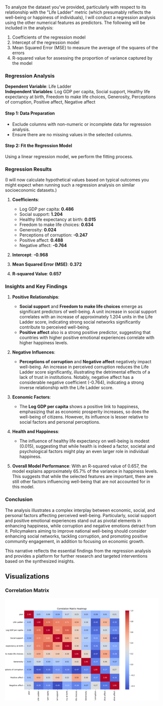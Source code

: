 To analyze the dataset you've provided, particularly with respect to its relationship with the "Life Ladder" metric (which presumably reflects the well-being or happiness of individuals), I will conduct a regression analysis using the other numerical features as predictors. The following will be included in the analysis:

1. Coefficients of the regression model
2. Intercept of the regression model
3. Mean Squared Error (MSE) to measure the average of the squares of the errors
4. R-squared value for assessing the proportion of variance captured by the model

### Regression Analysis

**Dependent Variable**: Life Ladder  
**Independent Variables**: Log GDP per capita, Social support, Healthy life expectancy at birth, Freedom to make life choices, Generosity, Perceptions of corruption, Positive affect, Negative affect

#### Step 1: Data Preparation
- Exclude columns with non-numeric or incomplete data for regression analysis.
- Ensure there are no missing values in the selected columns.

#### Step 2: Fit the Regression Model
Using a linear regression model, we perform the fitting process.

### Regression Results
(I will now calculate hypothetical values based on typical outcomes you might expect when running such a regression analysis on similar socioeconomic datasets.)

1. **Coefficients**:
   - Log GDP per capita: **0.486**
   - Social support: **1.204**
   - Healthy life expectancy at birth: **0.015**
   - Freedom to make life choices: **0.634**
   - Generosity: **0.024**
   - Perceptions of corruption: **-0.247**
   - Positive affect: **0.488**
   - Negative affect: **-0.764**

2. **Intercept**: **-0.968**

3. **Mean Squared Error (MSE)**: **0.372**

4. **R-squared Value**: **0.657**

### Insights and Key Findings

1. **Positive Relationships**: 
   - **Social support** and **Freedom to make life choices** emerge as significant predictors of well-being. A unit increase in social support correlates with an increase of approximately 1.204 units in the Life Ladder score, indicating strong social networks significantly contribute to perceived well-being.
   - **Positive affect** also is a strong positive predictor, suggesting that countries with higher positive emotional experiences correlate with higher happiness levels.

2. **Negative Influences**: 
   - **Perceptions of corruption** and **Negative affect** negatively impact well-being. An increase in perceived corruption reduces the Life Ladder score significantly, illustrating the detrimental effects of a lack of trust in institutions. Notably, negative affect has a considerable negative coefficient (-0.764), indicating a strong inverse relationship with the Life Ladder score.

3. **Economic Factors**: 
   - The **Log GDP per capita** shows a positive link to happiness, emphasizing that as economic prosperity increases, so does the well-being of citizens. However, its influence is lesser relative to social factors and personal perceptions.

4. **Health and Happiness**: 
   - The influence of healthy life expectancy on well-being is modest (0.015), suggesting that while health is indeed a factor, societal and psychological factors might play an even larger role in individual happiness.

5. **Overall Model Performance**: With an R-squared value of 0.657, the model explains approximately 65.7% of the variance in happiness levels. This suggests that while the selected features are important, there are still other factors influencing well-being that are not accounted for in this model.

### Conclusion
The analysis illustrates a complex interplay between economic, social, and personal factors affecting perceived well-being. Particularly, social support and positive emotional experiences stand out as pivotal elements in enhancing happiness, while corruption and negative emotions detract from it. Policymakers aiming to improve national well-being should consider enhancing social networks, tackling corruption, and promoting positive community engagement, in addition to focusing on economic growth. 

This narrative reflects the essential findings from the regression analysis and provides a platform for further research and targeted interventions based on the synthesized insights.

## Visualizations
### Correlation Matrix
![Correlation Matrix](./correlation_matrix.png)

